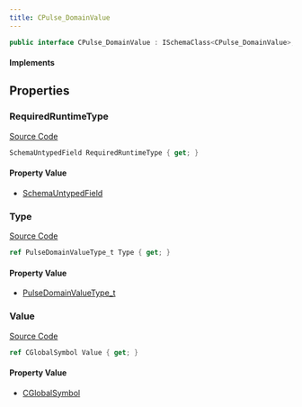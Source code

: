 ```yaml
---
title: CPulse_DomainValue
---
```


```csharp
public interface CPulse_DomainValue : ISchemaClass<CPulse_DomainValue>, ISchemaField, ISchemaClass, INativeHandle
```

#### Implements

## Properties

### RequiredRuntimeType

[Source Code](https://github.com/swiftly-solution/swiftlys2/blob/main/managed/src/SwiftlyS2.Generated/Schemas/Interfaces/CPulse_DomainValue.cs#L22)

```csharp
SchemaUntypedField RequiredRuntimeType { get; }
```

#### Property Value

- [SchemaUntypedField](/docs/api/shared/schemas/schemauntypedfield)

### Type

[Source Code](https://github.com/swiftly-solution/swiftlys2/blob/main/managed/src/SwiftlyS2.Generated/Schemas/Interfaces/CPulse_DomainValue.cs#L17)

```csharp
ref PulseDomainValueType_t Type { get; }
```

#### Property Value

- [PulseDomainValueType_t](/docs/api/shared/schemadefinitions/pulsedomainvaluetype_t)

### Value

[Source Code](https://github.com/swiftly-solution/swiftlys2/blob/main/managed/src/SwiftlyS2.Generated/Schemas/Interfaces/CPulse_DomainValue.cs#L19)

```csharp
ref CGlobalSymbol Value { get; }
```

#### Property Value

- [CGlobalSymbol](/docs/api/shared/natives/cglobalsymbol)

